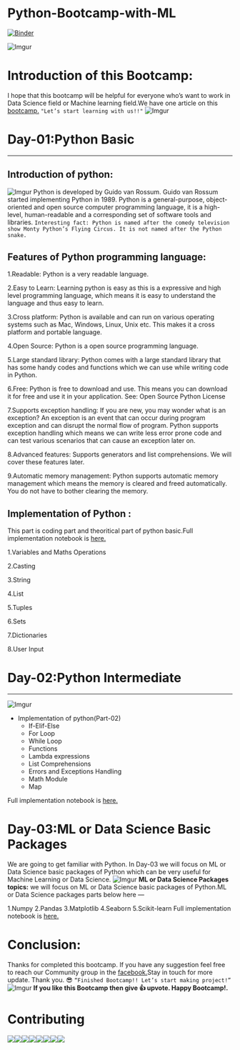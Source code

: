 # Python-Bootcamp-with-ML
[![Binder](https://mybinder.org/badge_logo.svg)](https://mybinder.org/v2/gh/harunshimanto/Python-Bootcamp-with-ML/master?urlpath=https%3A%2F%2Fgithub.com%2Fharunshimanto%2FPython-Bootcamp-with-ML)

![Imgur](https://i.imgur.com/kw7rTHr.jpg)

# Introduction of this Bootcamp:
I hope that this bootcamp will be helpful for everyone who’s want to work in Data Science field or Machine learning field.We have one article on this [bootcamp.](https://hackernoon.com/python-bootcamp-for-ml-c321177b957e)
                      ``"Let’s start learning with us!!"``
![Imgur](https://i.imgur.com/eHJd47k.jpg)

# Day-01:Python Basic
-----------------------
## Introduction of python:
![Imgur](https://i.imgur.com/hvakUZd.png)
Python is developed by Guido van Rossum. Guido van Rossum started implementing Python in 1989. Python is a general-purpose, object-oriented and open source computer programming language, it is a high-level, human-readable and a corresponding set of software tools and libraries.
```Interesting fact: Python is named after the comedy television show Monty Python’s Flying Circus. It is not named after the Python snake.```
## Features of Python programming language:
1.Readable: Python is a very readable language.

2.Easy to Learn: Learning python is easy as this is a expressive and high level programming language, which means it is easy to understand the language and thus easy to learn.

3.Cross platform: Python is available and can run on various operating systems such as Mac, Windows, Linux, Unix etc. This makes it a cross platform and portable language.

4.Open Source: Python is a open source programming language.

5.Large standard library: Python comes with a large standard library that has some handy codes and functions which we can use while writing code in Python.

6.Free: Python is free to download and use. This means you can download it for free and use it in your application. See: Open Source Python License

7.Supports exception handling: If you are new, you may wonder what is an exception? An exception is an event that can occur during program exception and can disrupt the normal flow of program. Python supports exception handling which means we can write less error prone code and can test various scenarios that can cause an exception later on.

8.Advanced features: Supports generators and list comprehensions. We will cover these features later.

9.Automatic memory management: Python supports automatic memory management which means the memory is cleared and freed automatically. You do not have to bother clearing the memory.

## Implementation of Python :
This part is coding part and theoritical part of python basic.Full implementation notebook is [here.]( https://goo.gl/NErwwb)

1.Variables and Maths Operations

2.Casting

3.String

4.List

5.Tuples

6.Sets

7.Dictionaries

8.User Input


# Day-02:Python Intermediate
------------------------------
![Imgur](https://i.imgur.com/HUxM3Bp.jpg)
* Implementation of python(Part-02) 
  * If-Elif-Else
  * For Loop
  * While Loop
  * Functions
  * Lambda expressions
  * List Comprehensions
  * Errors and Exceptions Handling
  * Math Module
  * Map
  
Full implementation notebook is [here.](https://goo.gl/hTVWak)

# Day-03:ML or Data Science Basic Packages
We are going to get familiar with Python. In Day-03 we will focus on ML or Data Science basic packages of Python which can be very useful for Machine Learning or Data Science.
![Imgur](https://i.imgur.com/oNi7u0g.jpg)
**ML or Data Science Packages topics:**
we will focus on ML or Data Science basic packages of Python.ML or Data Science packages parts below here —

1.Numpy
2.Pandas
3.Matplotlib
4.Seaborn
5.Scikit-learn
Full implementation notebook is [here.](https://goo.gl/jcmyGW)

# Conclusion:
Thanks for completed this bootcamp. If you have any suggestion feel free to reach our Community group in the [facebook.](https://www.facebook.com/groups/MachinelearningAI/)Stay in touch for more update. Thank you. 😎
                             ``“Finished Bootcamp!! Let’s start making project!”``
![Imgur](https://i.imgur.com/BQIwpTm.jpg)
**If you like this Bootcamp then give 👍 upvote. Happy Bootcamp!.**

# Contributing 
[![](https://sourcerer.io/fame/harunshimanto/harunshimanto/Python-Bootcamp-with-ML/images/0)](https://sourcerer.io/fame/harunshimanto/harunshimanto/Python-Bootcamp-with-ML/links/0)[![](https://sourcerer.io/fame/harunshimanto/harunshimanto/Python-Bootcamp-with-ML/images/1)](https://sourcerer.io/fame/harunshimanto/harunshimanto/Python-Bootcamp-with-ML/links/1)[![](https://sourcerer.io/fame/harunshimanto/harunshimanto/Python-Bootcamp-with-ML/images/2)](https://sourcerer.io/fame/harunshimanto/harunshimanto/Python-Bootcamp-with-ML/links/2)[![](https://sourcerer.io/fame/harunshimanto/harunshimanto/Python-Bootcamp-with-ML/images/3)](https://sourcerer.io/fame/harunshimanto/harunshimanto/Python-Bootcamp-with-ML/links/3)[![](https://sourcerer.io/fame/harunshimanto/harunshimanto/Python-Bootcamp-with-ML/images/4)](https://sourcerer.io/fame/harunshimanto/harunshimanto/Python-Bootcamp-with-ML/links/4)[![](https://sourcerer.io/fame/harunshimanto/harunshimanto/Python-Bootcamp-with-ML/images/5)](https://sourcerer.io/fame/harunshimanto/harunshimanto/Python-Bootcamp-with-ML/links/5)[![](https://sourcerer.io/fame/harunshimanto/harunshimanto/Python-Bootcamp-with-ML/images/6)](https://sourcerer.io/fame/harunshimanto/harunshimanto/Python-Bootcamp-with-ML/links/6)[![](https://sourcerer.io/fame/harunshimanto/harunshimanto/Python-Bootcamp-with-ML/images/7)](https://sourcerer.io/fame/harunshimanto/harunshimanto/Python-Bootcamp-with-ML/links/7)
